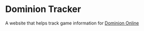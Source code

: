 # Dominion Tracker

A website that helps track game information for [Dominion Online](https://dominion.games/)
